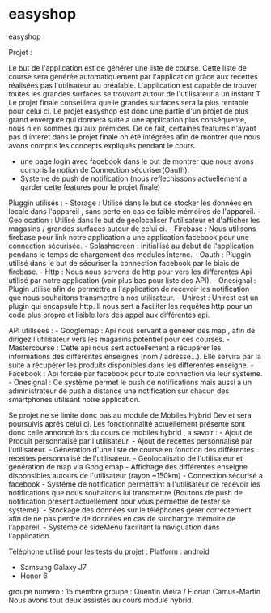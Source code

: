 # easyshop
easyshop

Projet :

Le but de l'application est de générer une liste de course.
Cette liste de course sera générée automatiquement par l'application grâce aux recettes réalisées pas l'utilisateur au préalable.
L'application est capable de trouver toutes les grandes surfaces se trouvant autour de l'utilisateur a un instant T Le projet finale conseillera quelle grandes surfaces sera la plus rentable pour celui ci.
Le projet easyshop est donc une partie d'un projet de plus grand envergure qui donnera suite a une application plus conséquente, nous n'en sommes qu'aux prémices.
De ce fait, certaines features n'ayant pas d'interet dans le projet finale on été intégrées afin de montrer que nous avons compris les concepts expliqués pendant le cours.
   - une page login avec facebook dans le but de montrer que nous avons compris la notion de Connection sécuriser(Oauth).
   - Systeme de push de notification (nous reflechissons actuellement a garder cette features pour le projet finale)


Pluggin utilisés :
	- Storage : Utilisé dans le but de stocker les données en locale dans l'appareil , sans perte en cas de faible mémoires de l'appareil.
	- Geolocation : Utilisé dans le but de geolocaliser l'utilisateur et d'afficher les magasins / grandes surfaces autour de celui ci.
	- Firebase : Nous utilisons firebase pour link notre application a une application facebook pour une connection sécurisée.
	- Splashscreen : initiallisé au début de l'application pendans le temps de chargement des modules interne.
	- Oauth : Pluggin utilisé dans le but de sécuriser la connection facebook par le biais de firebase.
	- Http : Nous nous servons de http pour vers les differentes Api utilisé par notre application (voir plus bas pour liste des API).
	- Onesignal : Plugin utilisé afin de permettre a l'application de recevoir les notification que nous souhaitons transmettre a nos utilisateur.
	- Unirest : Unirest est un plugin qui encapsule http. Il nous sert a faciliter les requêtes http pour un code plus propre et lisible lors des appel aux différentes api.


API utilisées :
	- Googlemap : Api nous servant a generer des map , afin de dirigez l'utilisateur vers les magasins potentiel pour ces courses.
	- Mastercourse : Cette api nous sert actuellement a récupérer les informations des différentes enseignes (nom / adresse...). Elle servira par la suite a récupérer les produits disponibles dans les differentes enseigne.
	- Facebook : Api forcée par facebook pour toute connection via leur système.
	- Onesignal : Ce système permet le push de notifications mais aussi a un administrateur de push a distance une notification sur chacun des smartphones utilisant notre application. 

Se projet ne se limite donc pas au module de Mobiles Hybrid Dev et sera poursuivis aprés celui ci.
Les fonctionnalité actuellement présente sont donc celle annoncé lors du cours de mobiles hybrid , a savoir :
	- Ajout de Produit personnalisé par l'utilisateur.
	- Ajout de recettes personnalisé par l'utilisateur.
	- Génération d'une liste de course en fonction des différentes recettes personnalisé de l'utilisateur.
	- Géolocalisatio de l'utilisateur et génération de map via Googlemap
	- Affichage des différentes enseigne disponsibles autours de l'utilisateur (rayon ~150km)
	- Connection sécurisé a facebook
	- Systéme de notification permettant a l'utilisateur de recevoir les notifications que nous souhaitons lui transmettre (Boutons de push de notification présent actuellement pour vous permettre de tester se systeme).
	- Stockage des données sur le téléphones gérer correctement afin de ne pas perdre de données en cas de surchargre mémoire de l'appareil.
	- Systéme de sideMenu facilitant la naviguation dans l'application.

Téléphone utilisé pour les tests du projet : 
 Platform : android
 - Samsung Galaxy J7
 - Honor 6
 
groupe numero : 15
membre groupe : Quentin Vieira / Florian Camus-Martin
Nous avons tout deux assistés au cours module hybrid.